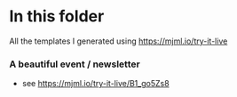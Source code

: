 # In this folder

All the templates I generated using https://mjml.io/try-it-live

### A beautiful event / newsletter

* see https://mjml.io/try-it-live/B1_go5Zs8

